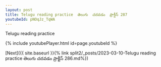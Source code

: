```yaml
---
layout: post
title: Telugu reading practice  తెలుగు  చదవడం  ప్రాక్టీస్ 287
youtubeId: pNOqJz_TqWA
---
```

 
 
Telugu reading practice
 
 
 
 
 


{% include youtubePlayer.html id=page.youtubeId %}
 
[Next]({{ site.baseurl }}{% link  split2/_posts/2023-03-10-Telugu reading practice  తెలుగు  చదవడం  ప్రాక్టీస్ 286.md%})
 
